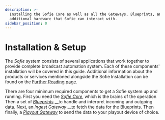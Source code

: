 ```yaml
---
description: >-
  Installing the Sofie Core as well as all the Gateways, Blueprints, and
  additional hardware that Sofie can interact with.
sidebar_position: 0
---
```


# Installation & Setup

The _Sofie_ system consists of several applications that work together to provide complete broadcast automation system. Each of these components' installation will be covered in this guide. Additional information about the products or services mentioned alongside the Sofie Installation can be found on the [Further Reading page](/main/resources).

There are four minimum required components to get a Sofie system up and running. First you need the [_Sofie Core_](installing-sofie-server-core), which is the brains of the operation. Then a set of [_Blueprints_](installing-blueprints) __to handle and interpret incoming and outgoing data. Next, an [_Ingest Gateway_](installing-a-gateway/rundown-or-newsroom-system-connection/README) __to fetch the data for the Blueprints. Then finally, a [_Playout Gateway_](installing-a-gateway/playout-gateway) to send the data to your playout device of choice.


